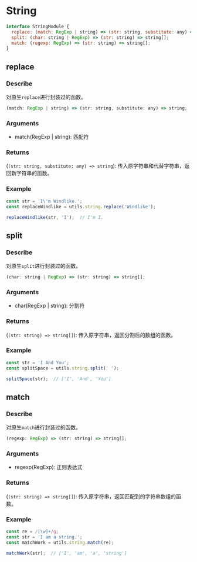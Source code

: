 # String
```js
interface StringModule {
  replace: (match: RegExp | string) => (str: string, substitute: any) => string;
  split: (char: string | RegExp) => (str: string) => string[];
  match: (regexp: RegExp) => (str: string) => string[];
}
```

## replace
### Describe
对原生```replace```进行封装过的函数。
```js
(match: RegExp | string) => (str: string, substitute: any) => string;
```

### Arguments
  - match(RegExp | string): 匹配符

### Returns
(```(str: string, substitute: any) => string```): 传入原字符串和代替字符串，返回新字符串的函数。

### Example
```js
const str = 'I\'m Windlike.';
const replaceWindlike = utils.string.replace('Windlike');

replaceWindlike(str, 'I');  // I'm I.
```

## split
### Describe
对原生```split```进行封装过的函数。
```js
(char: string | RegExp) => (str: string) => string[];
```

### Arguments
  - char(RegExp | string): 分割符

### Returns
(```(str: string) => string[]```): 传入原字符串，返回分割后的数组的函数。

### Example
```js
const str = 'I And You';
const splitSpace = utils.string.split(' ');

splitSpace(str);  // ['I', 'And', 'You']
```

## match
### Describe
对原生```match```进行封装过的函数。
```js
(regexp: RegExp) => (str: string) => string[];
```

### Arguments
  - regexp(RegExp): 正则表达式

### Returns
(```(str: string) => string[]```): 传入原字符串，返回匹配到的字符串数组的函数。

### Example
```js
const re = /[\w]+/g;
const str = 'I am a string.';
const matchWork = utils.string.match(re);

matchWork(str);  // ['I', 'am', 'a', 'string']
```
